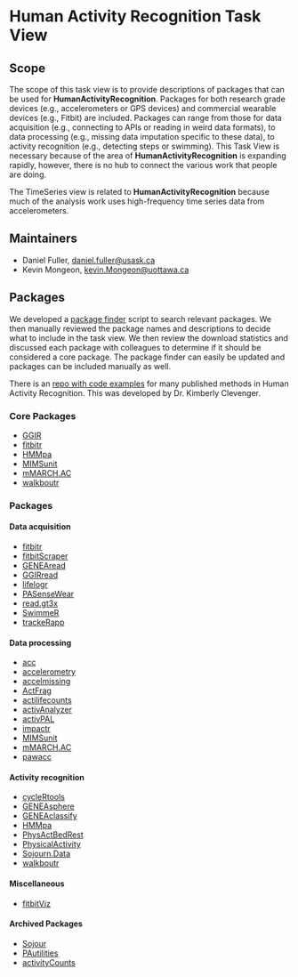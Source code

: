 # Human Activity Recognition Task View

## Scope

The scope of this task view is to provide descriptions of packages that can be used for <b>HumanActivityRecognition</b>. Packages for both research grade devices (e.g., accelerometers or GPS devices) and commercial wearable devices (e.g., Fitbit) are included. Packages can range from those for data acquisition (e.g., connecting to  APIs or reading in weird data formats), to data processing (e.g., missing data imputation specific to these data), to activity recognition (e.g., detecting steps or swimming). This Task View is necessary because of the area of <b>HumanActivityRecognition</b> is expanding rapidly, however, there is no hub to connect the various work that people are doing. 

The <view>TimeSeries</view> view is related to <b>HumanActivityRecognition</b> because much of the analysis work uses high-frequency time series data from accelerometers. 

## Maintainers

* Daniel Fuller, daniel.fuller@usask.ca
* Kevin Mongeon, kevin.Mongeon@uottawa.ca

## Packages 

We developed a [package finder](https://github.com/walkabilly/pa_task_view/blob/master/package-finder.md) script to search relevant packages. We then manually reviewed the package names and descriptions to decide what to include in the task view. We then review the download statistics and discussed each package with colleagues to determine if it should be considered a core package. The package finder can easily be updated and packages can be included manually as well. 

There is an [repo with code examples](https://github.com/clevengerkimberly/AccelerometerRepository) for many published methods in Human Activity Recognition. This was developed by Dr. Kimberly Clevenger. 

### Core Packages 

* [GGIR](https://cran.r-project.org/web/packages/GGIR/index.html)
* [fitbitr](https://cran.r-project.org/web/packages/fitbitr/index.html)
* [HMMpa](https://cran.r-project.org/web/packages/HMMpa/index.html)
* [MIMSunit](https://cran.r-project.org/web/packages/MIMSunit/index.html)
* [mMARCH.AC](https://cran.r-project.org/web/packages/mMARCH.AC/index.html)
* [walkboutr](https://cran.r-project.org/web/packages/walkboutr/index.html)

### Packages

#### Data acquisition

* [fitbitr](https://cran.r-project.org/web/packages/fitbitr/index.html)
* [fitbitScraper](https://cran.r-project.org/web/packages/fitbitScraper/index.html)
* [GENEAread](https://cran.r-project.org/web/packages/GENEAread/index.html)
* [GGIRread](https://cran.r-project.org/web/packages/GGIRread/index.html)
* [lifelogr](https://cran.r-project.org/web/packages/lifelogr/)
* [PASenseWear](https://cran.r-project.org/web/packages/PASenseWear/)
* [read.gt3x](https://cran.r-project.org/web/packages/read.gt3x/index.html)
* [SwimmeR](https://cran.r-project.org/web/packages/SwimmeR/index.html)
* [trackeRapp](https://cran.r-project.org/web/packages/trackeRapp/index.html)

#### Data processing 

* [acc](https://cran.r-project.org/web/packages/acc/index.html)
* [accelerometry](https://cran.r-project.org/web/packages/accelerometry/index.html)
* [accelmissing](https://cran.r-project.org/web/packages/accelmissing/index.html)
* [ActFrag](https://cran.r-project.org/web//packages/ActFrag/index.html)
* [actilifecounts](https://cran.r-project.org/web/packages/actilifecounts/index.html)
* [activAnalyzer](https://cran.r-project.org/web/packages/activAnalyzer/index.html)
* [activPAL](https://cran.r-project.org/web/packages/activPAL/index.html)
* [impactr](https://cran.r-project.org/web//packages//impactr/index.html)
* [MIMSunit](https://cran.r-project.org/web/packages/MIMSunit/index.html)
* [mMARCH.AC](https://cran.r-project.org/web/packages/mMARCH.AC/index.html)
* [pawacc](https://cran.r-project.org/web/packages/pawacc/index.html)

#### Activity recognition

* [cycleRtools](https://cran.r-project.org/web/packages/cycleRtools/index.html)
* [GENEAsphere](https://cran.r-project.org/web/packages/GENEAsphere/index.html)
* [GENEAclassify](https://cran.r-project.org/web/packages/GENEAclassify/index.html)
* [HMMpa](https://cran.r-project.org/web/packages/HMMpa/index.html)
* [PhysActBedRest](https://cran.r-project.org/web/packages/PhysActBedRest/index.html)
* [PhysicalActivity](https://cran.r-project.org/web/packages/PhysicalActivity/)
* [Sojourn.Data](https://cran.r-project.org/web/packages/Sojourn.Data/index.html)
* [walkboutr](https://cran.r-project.org/web/packages/walkboutr/index.html)

#### Miscellaneous

* [fitbitViz](https://cran.r-project.org/web/packages/fitbitViz/index.html)

#### Archived Packages

* [Sojour](https://cran.r-project.org/web//packages//Sojourn/index.html)
* [PAutilities](https://cran.r-project.org/web/packages/PAutilities/index.html)
* [activityCounts](https://cran.r-project.org/web/packages/activityCounts/index.html)


